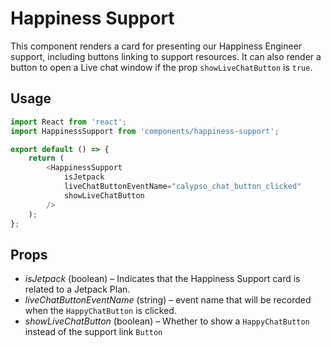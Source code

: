Happiness Support
===============

This component renders a card for presenting our Happiness Engineer support, including buttons linking to support resources. It can  also render a button to open a Live chat window if the prop `showLiveChatButton` is `true`. 

## Usage

```js
import React from 'react';
import HappinessSupport from 'components/happiness-support';

export default () => {
    return (
        <HappinessSupport
            isJetpack
            liveChatButtonEventName="calypso_chat_button_clicked"
            showLiveChatButton
        />
    );
};
```

## Props

- *isJetpack* (boolean) – Indicates that the Happiness Support card is related to a Jetpack Plan.
- *liveChatButtonEventName* (string) – event name that will be recorded when the `HappyChatButton` is clicked.
- *showLiveChatButton* (boolean) – Whether to show a `HappyChatButton` instead of the support link `Button`
